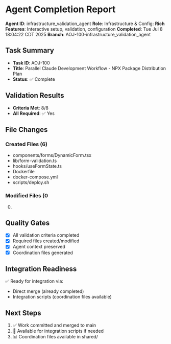 # Agent Completion Report

**Agent ID**: infrastructure_validation_agent
**Role**: Infrastructure & Config: **Rich Features**: Interactive setup, validation, configuration
**Completed**: Tue Jul 8 18:04:22 CDT 2025
**Branch**: AOJ-100-infrastructure_validation_agent

## Task Summary

- **Task ID**: AOJ-100
- **Title**: Parallel Claude Development Workflow - NPX Package Distribution Plan
- **Status**: ✅ Complete

## Validation Results

- **Criteria Met**: 8/8
- **All Required**: ✅ Yes

## File Changes

### Created Files (6)

- components/forms/DynamicForm.tsx
- lib/form-validation.ts
- hooks/useFormState.ts
- Dockerfile
- docker-compose.yml
- scripts/deploy.sh

### Modified Files (0

0.

## Quality Gates

- [x] All validation criteria completed
- [x] Required files created/modified
- [x] Agent context preserved
- [x] Coordination files generated

## Integration Readiness

✅ Ready for integration via:

- Direct merge (already completed)
- Integration scripts (coordination files available)

## Next Steps

1. ✅ Work committed and merged to main
2. 🔄 Available for integration scripts if needed
3. 📊 Coordination files available in shared/
